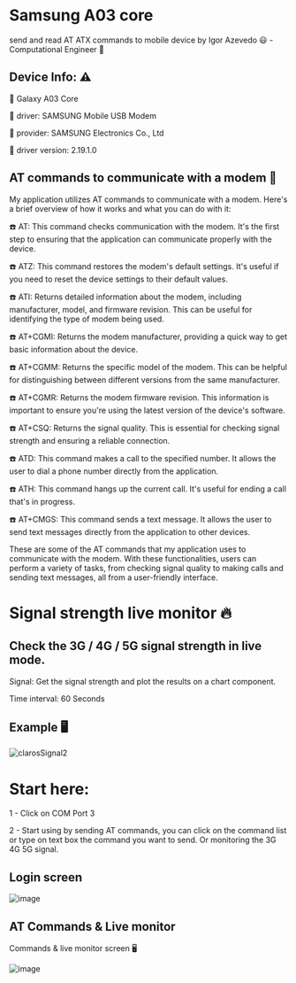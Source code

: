 # Samsung A03 core
send and read AT ATX commands to mobile device
by Igor Azevedo :smiley: - Computational Engineer :rocket:


## Device Info: :warning:

📱 Galaxy A03 Core 

💾 driver: SAMSUNG Mobile USB Modem 

📀 provider: SAMSUNG Electronics Co., Ltd

💾 driver version: 2.19.1.0 


## AT commands to communicate with a modem 📱 

My application utilizes AT commands to communicate with a modem. Here's a brief overview of how it works and what you can do with it:

☎️ AT: This command checks communication with the modem. It's the first step to ensuring that the application can communicate properly with the device.

☎️ ATZ: This command restores the modem's default settings. It's useful if you need to reset the device settings to their default values.

☎️ ATI: Returns detailed information about the modem, including manufacturer, model, and firmware revision. This can be useful for identifying the type of modem being used.

☎️ AT+CGMI: Returns the modem manufacturer, providing a quick way to get basic information about the device.

☎️ AT+CGMM: Returns the specific model of the modem. This can be helpful for distinguishing between different versions from the same manufacturer.

☎️ AT+CGMR: Returns the modem firmware revision. This information is important to ensure you're using the latest version of the device's software.

☎️ AT+CSQ: Returns the signal quality. This is essential for checking signal strength and ensuring a reliable connection.

☎️ ATD<number>: This command makes a call to the specified number. It allows the user to dial a phone number directly from the application.

☎️ ATH: This command hangs up the current call. It's useful for ending a call that's in progress.

☎️ AT+CMGS: This command sends a text message. It allows the user to send text messages directly from the application to other devices.

These are some of the AT commands that my application uses to communicate with the modem. With these functionalities, users can perform a variety of tasks, from checking signal quality to making calls and sending text messages, all from a user-friendly interface.


# Signal strength live monitor :fire:  

## Check the 3G / 4G / 5G signal strength in live mode.

Signal: Get the signal strength and plot the results on a chart component.

Time interval: 60 Seconds

## Example 🖥️  

![clarosSignal2](https://github.com/DanDevel/Samsung-a03-core/assets/65668317/1820dd4d-1731-433c-9053-ff03c34114e3)



# Start here:

1 - Click on COM Port 3

2 - Start using by sending AT commands, you can click on the command list or type on text box the command you want to send. Or monitoring the 3G 4G 5G signal.


## Login screen

![image](https://github.com/DanDevel/Samsung-a03-core/assets/65668317/3515cdc2-aaa5-4ab7-aaaf-b1fb3cb5b94c)



## AT Commands & Live monitor

Commands & live monitor screen 🖥️  

![image](https://github.com/DanDevel/Samsung-a03-core/assets/65668317/d78fea4b-734d-40f6-a205-606b34bc8d3e)







